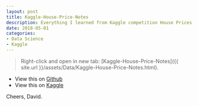 ```yaml
---
layout: post
title: Kaggle-House-Price-Notes
description: Everything I learned from Kaggle competition House Prices - Advanced Regression Techniques.
date: 2018-05-01
categories:
- Data Science
- Kaggle
---
```


> Right-click and open in new tab: [Kaggle-House-Price-Notes]({{ site.url }}/assets/Data/Kaggle-House-Price-Notes.html).

- View this on [Github](https://github.com/RootofalleviI/Kaggle-House-Price-Notes)
- View this on [Kaggle](https://www.kaggle.com/rootofallevil/kaggle-house-price-notes)



Cheers, David.

